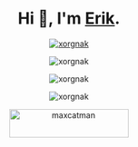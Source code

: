 <h1 align="center">Hi 👋, I'm <a href='https://xorgnak.github.io/resume'>Erik</a>.</h1>

<p align="center"> <a href="https://github.com/ryo-ma/github-profile-trophy"><img src="https://github-profile-trophy.vercel.app/?username=xorgnak" alt="xorgnak" /></a></p>

<p align="center"><img src="https://github-readme-stats.vercel.app/api/top-langs?username=xorgnak&show_icons=true&theme=transparent&locale=en&layout=compact&langs_count=25" alt="xorgnak" /></p>

<p align="center"><img src="https://github-readme-stats.vercel.app/api?username=xorgnak&show_icons=true&theme=transparent&locale=en" alt="xorgnak" /></p>

<p align="center"><img src="https://github-readme-streak-stats.herokuapp.com/?user=xorgnak&theme=transparent" alt="xorgnak" /></p>

<p align="center"><a href="https://www.buymeacoffee.com/maxcatman"><img src="https://cdn.buymeacoffee.com/buttons/v2/default-yellow.png" height="50" width="210" alt="maxcatman" /></a></p>
